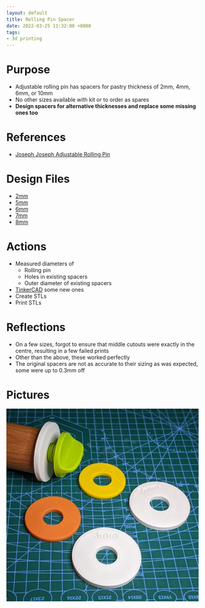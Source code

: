 ```yaml
---
layout: default
title: Rolling Pin Spacer
date: 2022-03-25 11:32:00 +0800
tags:
- 3d printing
---
```


# Purpose
- Adjustable rolling pin has spacers for pastry thickness of 2mm, 4mm, 6mm, or 10mm
- No other sizes available with kit or to order as spares
- **Design spacers for alternative thicknesses and replace some missing ones too**


# References
- [Joseph Joseph Adjustable Rolling Pin](https://josephjoseph.com.au/products/adjustable-rolling-pin-multicolour?variant=37608370864287)


# Design Files
- [2mm](/assets/stl/2021-12-20-Rolling-Pin-Spacer-2mm.stl)
- [5mm](/assets/stl/2021-12-20-Rolling-Pin-Spacer-5mm.stl)
- [6mm](/assets/stl/2021-12-20-Rolling-Pin-Spacer-6mm.stl)
- [7mm](/assets/stl/2021-12-20-Rolling-Pin-Spacer-7mm.stl)
- [8mm](/assets/stl/2021-12-20-Rolling-Pin-Spacer-8mm.stl)

# Actions
- Measured diameters of
  - Rolling pin
  - Holes in existing spacers
  - Outer diameter of existing spacers
- [TinkerCAD](https://www.tinkercad.com/) some new ones
- Create STLs
- Print STLs


# Reflections
- On a few sizes, forgot to ensure that middle cutouts were exactly in the centre, resulting in a few failed prints
- Other than the above, these worked perfectly
- The original spacers are not as accurate to their sizing as was expected, some were up to 0.3mm off


# Pictures
![1](/assets/img/2021-12-20-rolling-pin-spacer.jpg)